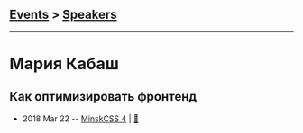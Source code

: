 ## [Events](../README.md) > [Speakers](../speakers.md)
---

# Мария Кабаш

## Как оптимизировать фронтенд
- 2018 Mar 22 -- [MinskCSS 4](https://www.youtube.com/watch?v=jcTD-zpY5RM)  | [:notebook:](https://drive.google.com/file/d/1QEzT6dpOZiKwC92H3pEVGELUY-8L1I6a/view)  
